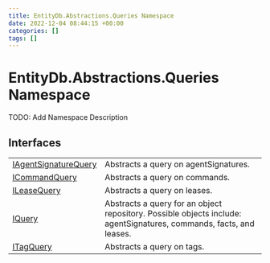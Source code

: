 ```yaml
---
title: EntityDb.Abstractions.Queries Namespace
date: 2022-12-04 08:44:15 +00:00
categories: []
tags: []
---
```


# EntityDb.Abstractions.Queries Namespace

TODO: Add Namespace Description

## Interfaces
<table><tr><td><a href='dotnet-entitydb-abstractions-queries-iagentsignaturequery'>IAgentSignatureQuery</a></td><td>
Abstracts a query on agentSignatures.
</td></tr><tr><td><a href='dotnet-entitydb-abstractions-queries-icommandquery'>ICommandQuery</a></td><td>
Abstracts a query on commands.
</td></tr><tr><td><a href='dotnet-entitydb-abstractions-queries-ileasequery'>ILeaseQuery</a></td><td>
Abstracts a query on leases.
</td></tr><tr><td><a href='dotnet-entitydb-abstractions-queries-iquery'>IQuery</a></td><td>
Abstracts a query for an object repository. Possible objects include: agentSignatures, commands, facts, and leases.
</td></tr><tr><td><a href='dotnet-entitydb-abstractions-queries-itagquery'>ITagQuery</a></td><td>
Abstracts a query on tags.
</td></tr></table>
